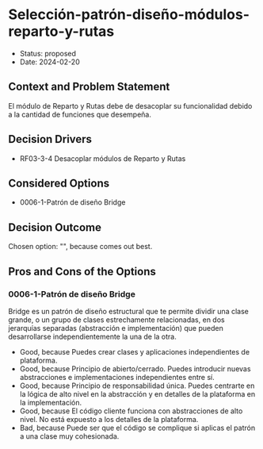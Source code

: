 # Selección-patrón-diseño-módulos-reparto-y-rutas

* Status: proposed
* Date: 2024-02-20

## Context and Problem Statement

El módulo de Reparto y Rutas debe de desacoplar su funcionalidad debido a la cantidad de funciones que desempeña.

## Decision Drivers

* RF03-3-4 Desacoplar módulos de Reparto y Rutas

## Considered Options

* 0006-1-Patrón de diseño Bridge

## Decision Outcome

Chosen option: "", because comes out best.

## Pros and Cons of the Options

### 0006-1-Patrón de diseño Bridge

Bridge es un patrón de diseño estructural que te permite dividir una clase grande, o un grupo de clases estrechamente relacionadas, en dos jerarquías separadas (abstracción e implementación) que pueden desarrollarse independientemente la una de la otra.

* Good, because Puedes crear clases y aplicaciones independientes de plataforma.
* Good, because Principio de abierto/cerrado. Puedes introducir nuevas abstracciones e implementaciones independientes entre sí.
* Good, because Principio de responsabilidad única. Puedes centrarte en la lógica de alto nivel en la abstracción y en detalles de la plataforma en la implementación.
* Good, because El código cliente funciona con abstracciones de alto nivel. No está expuesto a los detalles de la plataforma.
* Bad, because Puede ser que el código se complique si aplicas el patrón a una clase muy cohesionada.
